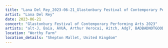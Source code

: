 ```yaml
---
title: "Lana Del Rey_2023-06-21_Glastonbury Festival of Contemporary Performing Arts 2023"
artist: "Lana Del Rey"
date: 2023-06-21
concert: "Glastonbury Festival of Contemporary Performing Arts 2023"
artists: "alt-J, Baia, ÀVUÀ, Arthur Verocai, Aitch, Adg7, BADBADNOTGOOD, BK"
location: "Worthy Farm"
location_details: "Shepton Mallet, United Kingdom"
---
```

